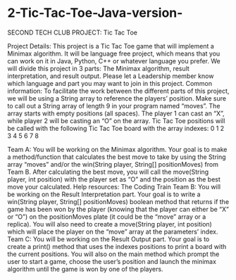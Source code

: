 # 2-Tic-Tac-Toe-Java-version-

SECOND TECH CLUB PROJECT:
Tic Tac Toe

Project Details:
This project is a Tic Tac Toe game that will implement a Minimax algorithm. It will be language free project, which means that you can work on it in Java, Python, C++ or whatever language you prefer. We will divide this project in 3 parts: The Minimax algorithm, result interpretation, and result output. Please let a Leadership member know which language and part you may want to join in this project.
Common information:
To facilitate the work between the different parts of this project, we will be using a String array to reference the players’ position. Make sure to call out a String array of length 9 in your program named “moves”. The array starts with empty positions (all spaces). The player 1 can cast an “X”, while player 2 will be casting an “O” on the array. Tic Tac Toe positions will be called with the following Tic Tac Toe board with the array indexes:
0	1	2
3	4	5
6	7	8


Team A:
You will be working on the Minimax algorithm. Your goal is to make a method/function that calculates the best move to take by using the String array “moves” and/or the win(String player, String[] positionMoves) from Team B. After calculating the best move, you will call the move(String player, int position) with the player set as “O” and the position as the best move your calculated.
Help resources: The Coding Train
Team B:
You will be working on the Result Interpretation part. Your goal is to write a win(String player, String[] positionMoves) boolean method that returns if the game has been won by the player (knowing that the player can either be “X” or “O”) on the positionMoves plate (it could be the “move” array or a replica). You will also need to create a move(String player, int position) which will place the player on the “move” array at the parameters’ index.
Team C:
You will be working on the Result Output part. Your goal is to create a print() method that uses the indexes positions to print a board with the current positions. You will also on the main method which prompt the user to start a game, choose the user’s position and launch the minimax algorithm until the game is won by one of the players.
